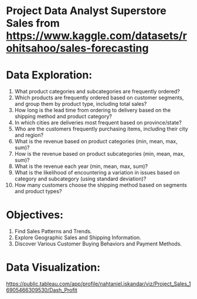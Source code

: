 # Project Data Analyst Superstore Sales from https://www.kaggle.com/datasets/rohitsahoo/sales-forecasting

# Data Exploration:

1. What product categories and subcategories are frequently ordered?
2. Which products are frequently ordered based on customer segments, and group them by product type, including total sales?
3. How long is the lead time from ordering to delivery based on the shipping method and product category?
4. In which cities are deliveries most frequent based on province/state?
5. Who are the customers frequently purchasing items, including their city and region?
6. What is the revenue based on product categories (min, mean, max, sum)?
7. How is the revenue based on product subcategories (min, mean, max, sum)?
8. What is the revenue each year (min, mean, max, sum)?
9. What is the likelihood of encountering a variation in issues based on category and subcategory (using standard deviation)?
10. How many customers choose the shipping method based on segments and product types?

# Objectives:

1. Find Sales Patterns and Trends.
2. Explore Geographic Sales and Shipping Information.
3. Discover Various Customer Buying Behaviors and Payment Methods.

# Data Visualization:
https://public.tableau.com/app/profile/nahtaniel.iskandar/viz/Project_Sales_16905466309530/Dash_Profit
